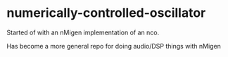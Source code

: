 # numerically-controlled-oscillator
Started of with an nMigen implementation of an nco.

Has become a more general repo for doing audio/DSP things with nMigen
